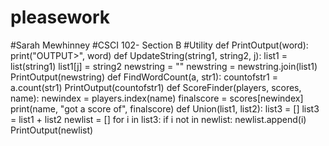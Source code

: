 # pleasework
#Sarah Mewhinney
#CSCI 102- Section B
#Utility
def PrintOutput(word):
    print("OUTPUT>", word)
def UpdateString(string1, string2, j):
    list1 = list(string1)
    list1[j] = string2
    newstring = ""
    newstring = newstring.join(list1)
    PrintOutput(newstring)
def FindWordCount(a, str1):
    countofstr1 = a.count(str1)
    PrintOutput(countofstr1)
def ScoreFinder(players, scores, name):
    newindex = players.index(name)
    finalscore = scores[newindex]
    print(name, "got a score of", finalscore)
def Union(list1, list2):
    list3 = []
    list3 = list1 + list2
    newlist = []
    for i in list3:
        if i not in newlist:
            newlist.append(i)
    PrintOutput(newlist)